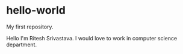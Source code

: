 # hello-world
My first repository.


Hello
I'm Ritesh Srivastava.
I would love to work in computer science department.
